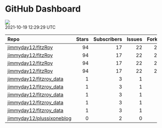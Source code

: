 GitHub Dashboard
================

![](https://github.com/jimmyday12/status/workflows/Render%20Status/badge.svg)  
2021-10-19 12:29:29 UTC

| Repo                                                                      | Stars | Subscribers | Issues | Forks | Status                                                                                                                                                                                | Commit                                                                                                                                                                               |
| :------------------------------------------------------------------------ | ----: | ----------: | -----: | ----: | :------------------------------------------------------------------------------------------------------------------------------------------------------------------------------------ | :----------------------------------------------------------------------------------------------------------------------------------------------------------------------------------- |
| [jimmyday12/fitzRoy](https://github.com/jimmyday12/fitzRoy)               |    94 |          17 |     22 |    22 | [![](https://github.com/jimmyday12/fitzRoy/workflows/R-CMD-check/badge.svg)](https://github.com/jimmyday12/fitzRoy/actions/runs/1333466751)                                           | <a href="https://github.com/jimmyday12/fitzRoy/commit/1b0e390b522a66ab6db2a4cb2f3bec38a19c711b" title="updating contributor list">1b0e39</a>                                         |
| [jimmyday12/fitzRoy](https://github.com/jimmyday12/fitzRoy)               |    94 |          17 |     22 |    22 | [![](https://github.com/jimmyday12/fitzRoy/workflows/pkgdown/badge.svg)](https://github.com/jimmyday12/fitzRoy/actions/runs/1282351285)                                               | <a href="https://github.com/jimmyday12/fitzRoy/commit/1b0e390b522a66ab6db2a4cb2f3bec38a19c711b" title="updating contributor list">1b0e39</a>                                         |
| [jimmyday12/fitzRoy](https://github.com/jimmyday12/fitzRoy)               |    94 |          17 |     22 |    22 | [![](https://github.com/jimmyday12/fitzRoy/workflows/Commands/badge.svg)](https://github.com/jimmyday12/fitzRoy/actions/runs/1339964117)                                              | <a href="https://github.com/jimmyday12/fitzRoy/commit/1b0e390b522a66ab6db2a4cb2f3bec38a19c711b" title="updating contributor list">1b0e39</a>                                         |
| [jimmyday12/fitzRoy](https://github.com/jimmyday12/fitzRoy)               |    94 |          17 |     22 |    22 | [![](https://github.com/jimmyday12/fitzRoy/workflows/Render%20README/badge.svg)](https://github.com/jimmyday12/fitzRoy/actions/runs/1236141929)                                       | <a href="https://github.com/jimmyday12/fitzRoy/commit/6a6d3b28c23e4b067f1e623037df811c93604263" title="updating readme">6a6d3b</a>                                                   |
| [jimmyday12/fitzroy\_data](https://github.com/jimmyday12/fitzroy_data)    |     1 |           3 |      1 |     0 | [![](https://github.com/jimmyday12/fitzroy_data/workflows/update%20data/badge.svg)](https://github.com/jimmyday12/fitzroy_data/actions/runs/30566608)                                 | <a href="https://github.com/jimmyday12/fitzroy_data/commit/513395df69da59ea026a522360ebf3542ef535b3" title="Merge branch 'master' of github.com:jimmyday12/fitzroy_data">513395</a>  |
| [jimmyday12/fitzroy\_data](https://github.com/jimmyday12/fitzroy_data)    |     1 |           3 |      1 |     0 | [![](https://github.com/jimmyday12/fitzroy_data/workflows/test%20script/badge.svg)](https://github.com/jimmyday12/fitzroy_data/actions/runs/30568704)                                 | <a href="https://github.com/jimmyday12/fitzroy_data/commit/d1eab30fb9dc7c6b4901b562cf4f2e9006812e67" title="fixing install line">d1eab3</a>                                          |
| [jimmyday12/fitzroy\_data](https://github.com/jimmyday12/fitzroy_data)    |     1 |           3 |      1 |     0 | [![](https://github.com/jimmyday12/fitzroy_data/workflows/schedule%20script/badge.svg)](https://github.com/jimmyday12/fitzroy_data/actions/runs/30568431)                             | <a href="https://github.com/jimmyday12/fitzroy_data/commit/f4691ba1420dbbbece8520463bc737a41826f7b6" title="testing">f4691b</a>                                                      |
| [jimmyday12/fitzroy\_data](https://github.com/jimmyday12/fitzroy_data)    |     1 |           3 |      1 |     0 | [![](https://github.com/jimmyday12/fitzroy_data/workflows/testing%20that%20R%20script%20runs/badge.svg)](https://github.com/jimmyday12/fitzroy_data/actions/runs/30651218)            | <a href="https://github.com/jimmyday12/fitzroy_data/commit/c043fd96eb1477958dfbbdc5bb160d6b99c45e4d" title="Update test_schedule.yml">c043fd</a>                                     |
| [jimmyday12/fitzroy\_data](https://github.com/jimmyday12/fitzroy_data)    |     1 |           3 |      1 |     0 | [![](https://github.com/jimmyday12/fitzroy_data/workflows/get%20new%20data/badge.svg)](https://github.com/jimmyday12/fitzroy_data/actions/runs/1354818230)                            | <a href="https://github.com/jimmyday12/fitzroy_data/commit/877055459354569498f250c73050c8b767bf620b" title="updating weekly_data_process">877055</a>                                 |
| [jimmyday12/plussixoneblog](https://github.com/jimmyday12/plussixoneblog) |     0 |           2 |      0 |     1 | [![](https://github.com/jimmyday12/plussixoneblog/workflows/Get%20new%20data%20and%20rebuild%20site/badge.svg)](https://github.com/jimmyday12/plussixoneblog/actions/runs/1355030005) | <a href="https://github.com/jimmyday12/plussixoneblog/commit/24b6ea37acbcd1eaf0ad138c360fb0017be046f3" title="Commit from GitHub Actions (Get new data and rebuild site)">24b6ea</a> |
